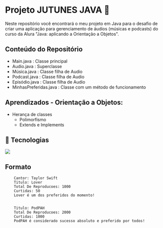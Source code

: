 <h1> Projeto JUTUNES JAVA 🚀</h1>

Neste repositório você encontrará o meu projeto em Java para o desafio de criar uma aplicação para gerenciamento de áudios (músicas e podcasts) do curso da Alura "Java: aplicando a Orientação a Objetos". 

## Conteúdo do Repositório 
  - Main.java : Classe principal
  - Audio.java : Superclasse
  - Música.java : Classe filha de Audio
  - Podcast.java : Classe filha de Audio
  - Episódio.java : Classe filha de Audio
  - MinhasPreferidas.java : Classe com um método de funcionamento


## Aprendizados - Orientação a Objetos:

- Herança de classes
  - Polimorfismo
  - Extends e Implements

## 🚀 Tecnologias
<div>
   <img src="https://img.shields.io/badge/Java-ED8B00?style=for-the-badge&logo=java&logoColor=white">
</div>

## Formato 
<div>
  <text>
                  
        Cantor: Taylor Swift
        Titulo: Lover
        Total De Reproducoes: 1000
        Curtidas: 50
        Lover é um dos preferidos do momento!


        Titulo: PodPAH
        Total De Reproducoes: 2000
        Curtidas: 1000
        PodPAH é considerado sucesso absoluto e preferido por todos!
        
  </text> 
</div>


